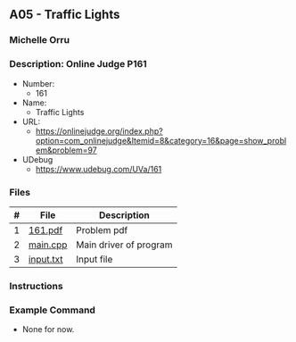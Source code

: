 ## A05 - Traffic Lights
### Michelle Orru
### Description: Online Judge P161

- Number:
  - 161 
- Name:
  - Traffic Lights
- URL:
  - https://onlinejudge.org/index.php?option=com_onlinejudge&Itemid=8&category=16&page=show_problem&problem=97
- UDebug
  - https://www.udebug.com/UVa/161

### Files

|   #   | File     | Description                      |
| :---: | -------- | -------------------------------- |
|   1   | [161.pdf](https://github.com/michelle083/4883_ProgTech/blob/main/Assignments/A05/P161.pdf) |  Problem pdf  |
|   2   | [main.cpp](https://github.com/michelle083/4883_ProgTech_Michelle/blob/main/Assignments/A05/main.cpp) | Main driver of program |
|   3   | [input.txt](https://github.com/michelle083/4883_ProgTech_Michelle/blob/main/Assignments/A05/input.txt) | Input file |


### Instructions 



### Example Command

- None for now. 

